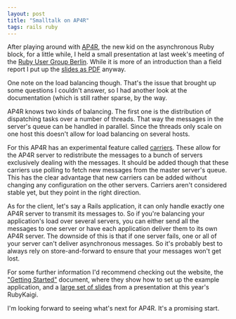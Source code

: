 ```yaml
---
layout: post
title: "Smalltalk on AP4R"
tags: rails ruby
---
```

After playing around with [AP4R](http://ap4r.rubyforge.org/wiki/wiki.pl?HomePage), the new kid on the asynchronous Ruby block, for a little while, I held a small presentation at last week's meeting of the [Ruby User Group Berlin](http://www.rug-b.com). While it is more of an introduction than a field report I put up the [slides as PDF](http://www.paperplanes.de/files/AP4R.pdf) anyway.

One note on the load balancing though. That's the issue that brought up some questions I couldn't answer, so I had another look at the documentation (which is still rather sparse, by the way.

AP4R knows two kinds of balancing. The first one is the distribution of dispatching tasks over a number of threads. That way the messages in the server's queue can be handled in parallel. Since the threads only scale on one host this doesn't allow for load balancing on several hosts.

For this AP4R has an experimental feature called [carriers](http://viewvc.rubyforge.mmmultiworks.com/cgi/viewvc.cgi/trunk/ap4r/lib/ap4r/carrier.rb?root=ap4r&view=markup). These allow for the AP4R server to redistribute the messages to a bunch of servers exclusively dealing with the messages. It should be added though that these carriers use polling to fetch new messages from the master server's queue. This has the clear advantage that new carriers can be added without changing any configuration on the other servers. Carriers aren't considered stable yet, but they point in the right direction.

As for the client, let's say a Rails application, it can only handle exactly one AP4R server to transmit its messages to. So if you're balancing your application's load over several servers, you can either send all the messages to one server or have each application deliver them to its own AP4R server. The downside of this is that if one server fails, one or all of your server can't deliver asynchronous messages. So it's probably best to always rely on store-and-forward to ensure that your messages won't get lost.

For some further information I'd recommend checking out the website, the ["Getting Started"](http://ap4r.rubyforge.org/wiki/wiki.pl?GettingStarted#Monitoring) document, where they show how to set up the example application, and a [large set of slides](http://rubyforge.org/docman/view.php/1765/1257/AP4R_on_RubyKaigi2007_EN.pdf) from a presentation at this year's RubyKaigi.

I'm looking forward to seeing what's next for AP4R. It's a promising start.